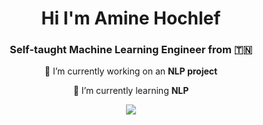 
<h1 align="center">Hi I'm Amine Hochlef</h1>
<h3 align="center">Self-taught Machine Learning Engineer from 🇹🇳</h3>

<div align="center">
 
 🔭 I’m currently working on an **NLP project**
 
 🌱 I’m currently learning **NLP**

 </div>
 
<div align="center"> 
  <a href="mailto:hochamine22@gmail.com">
    <img src="https://img.shields.io/badge/Gmail-333333?style=for-the-badge&logo=gmail&logoColor=red" />
  </a>
<!--   <a href="https://www.linkedin.com/in/amine-hochlef-693b85283/" target="_blank">
    <img src="https://img.shields.io/badge/LinkedIn-0077B5?style=for-the-badge&logo=linkedin&logoColor=white" target="_blank" />
  </a>
  <a href="/" target="_blank">
     <img src="https://img.shields.io/badge/Portfolio-FF5722?style=for-the-badge&logo=todoist&logoColor=white" target="_blank" /> <!-- sqlite, safari, google-chrome are other good icon options -->
<!--   </a>
</div> 
<h2 align="center">⚒️ Languages-Frameworks-Tools ⚒️</h2>
<br/>
<div align="center">
    <img src="https://skillicons.dev/icons?i=python,java,mysql,git" /><br>
</div>

<br/> -->



